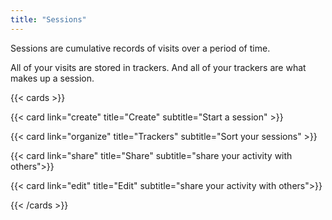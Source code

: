 ```yaml
---
title: "Sessions"
---
```




Sessions are cumulative records of visits over a period of time.

All of your visits are stored in trackers. And all of your trackers are what makes up a session.

{{< cards  >}}

  {{< card link="create"  title="Create" subtitle="Start a session" >}}

  {{< card link="organize"  title="Trackers" subtitle="Sort your sessions" >}}

  {{< card link="share" title="Share" subtitle="share your activity with others">}}

  {{< card link="edit" title="Edit" subtitle="share your activity with others">}}


{{< /cards >}}